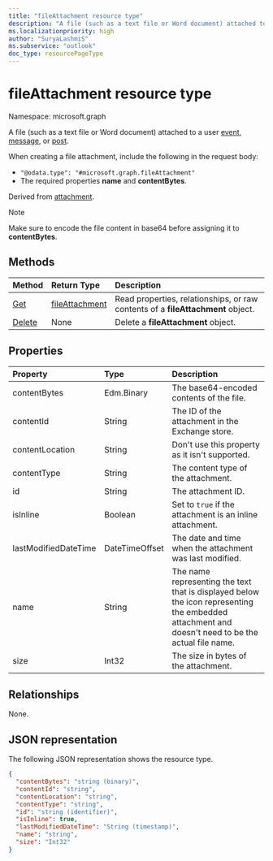 ```yaml
---
title: "fileAttachment resource type"
description: "A file (such as a text file or Word document) attached to an event, message, or post."
ms.localizationpriority: high
author: "SuryaLashmiS"
ms.subservice: "outlook"
doc_type: resourcePageType
---
```


# fileAttachment resource type

Namespace: microsoft.graph

A file (such as a text file or Word document) attached to a user [event](../resources/event.md),
[message](../resources/message.md), or [post](../resources/post.md).

When creating a file attachment, include the following in the request body:

* `"@odata.type": "#microsoft.graph.fileAttachment"`
* The required properties **name** and **contentBytes**.

Derived from [attachment](attachment.md).

> [!NOTE]
> Make sure to encode the file content in base64 before assigning it to **contentBytes**.

## Methods

| Method       | Return Type  |Description|
|:---------------|:--------|:----------|
|[Get](../api/attachment-get.md) | [fileAttachment](fileattachment.md) |Read properties, relationships, or raw contents of a **fileAttachment** object.|
|[Delete](../api/attachment-delete.md) | None |Delete a **fileAttachment** object. |

## Properties
| Property	   | Type	|Description|
|:---------------|:--------|:----------|
|contentBytes|Edm.Binary|The base64-encoded contents of the file.|
|contentId|String|The ID of the attachment in the Exchange store.|
|contentLocation|String|Don't use this property as it isn't supported.|
|contentType|String|The content type of the attachment.|
|id|String|The attachment ID.|
|isInline|Boolean|Set to `true` if the attachment is an inline attachment.|
|lastModifiedDateTime|DateTimeOffset|The date and time when the attachment was last modified.|
|name|String|The name representing the text that is displayed below the icon representing the embedded attachment and doesn't need to be the actual file name.|
|size|Int32|The size in bytes of the attachment.|

## Relationships
None.


## JSON representation

The following JSON representation shows the resource type.

<!-- {
  "blockType": "resource",
  "baseType": "microsoft.graph.attachment",
  "keyProperty": "id",
  "optionalProperties": [

  ],
  "@odata.type": "microsoft.graph.fileAttachment"
}-->

```json
{
  "contentBytes": "string (binary)",
  "contentId": "string",
  "contentLocation": "string",
  "contentType": "string",
  "id": "string (identifier)",
  "isInline": true,
  "lastModifiedDateTime": "String (timestamp)",
  "name": "string",
  "size": "Int32"
}

```

<!-- uuid: 8fcb5dbc-d5aa-4681-8e31-b001d5168d79
2015-10-25 14:57:30 UTC -->
<!-- {
  "type": "#page.annotation",
  "description": "fileAttachment resource",
  "keywords": "",
  "section": "documentation",
  "tocPath": ""
}-->

